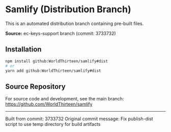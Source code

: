 # Samlify (Distribution Branch)

This is an automated distribution branch containing pre-built files.

**Source:** ec-keys-support branch (commit: 3733732)

## Installation

```bash
npm install github:WorldThirteen/samlify#dist
# or
yarn add github:WorldThirteen/samlify#dist
```

## Source Repository

For source code and development, see the main branch:
https://github.com/WorldThirteen/samlify

---

Built from commit: 3733732
Original commit message: Fix publish-dist script to use temp directory for build artifacts
